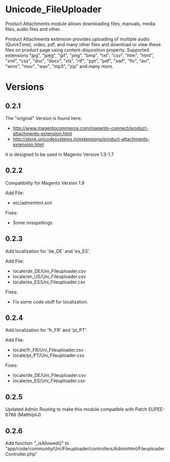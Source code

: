 # Unicode_FileUploader

Product Attachments module allows downloading files, manuals, media files, audio files and other.

Product Attachments extension provides uploading of multiple audio (QuickTime), video, pdf, and many other files and download or view these files on product page using content-disposition property. Supported extensions &quot;jpg&quot;, &quot;jpeg&quot;, &quot;gif&quot;, &quot;png&quot;, &quot;bmp&quot;, &quot;txt&quot;, &quot;csv&quot;, &quot;htm&quot;, &quot;html&quot;, &quot;xml&quot;, &quot;css&quot;, &quot;doc&quot;, &quot;docx&quot;, &quot;xls&quot;, &quot;rtf&quot;, &quot;ppt&quot;, &quot;pdf&quot;, &quot;swf&quot;, &quot;flv&quot;, &quot;avi&quot;, &quot;wmv&quot;, &quot;mov&quot;, &quot;wav&quot;, &quot;mp3&quot;, &quot;zip&quot; and many more.

# Versions
## 0.2.1
The "original" Version is found here:
* http://www.magentocommerce.com/magento-connect/product-attachments-extension.html
* http://store.unicodesystems.in/extensions/product-attachments-extension.html

It is designed to be used in Magento Version 1.3-1.7

## 0.2.2
Compatibility for Magento Version 1.9

Add File:
* etc/adminhtml.xml

Fixes:
* Some misspellings

## 0.2.3
Add localization for 'de_DE' and 'es_ES'.

Add File:
* locale/de_DE/Uni_Fileuploader.csv
* locale/en_US/Uni_Fileuploader.csv
* locale/es_ES/Uni_Fileuploader.csv

Fixes:
* Fix some code stuff for localization.

## 0.2.4
Add localization for 'fr_FR' and 'pt_PT'.

Add File:
* locale/fr_FR/Uni_Fileuploader.csv
* locale/pt_PT/Uni_Fileuploader.csv

Fixes:
* locale/de_DE/Uni_Fileuploader.csv
* locale/es_ES/Uni_Fileuploader.csv

## 0.2.5
Updated Admin Routing to make this module compatible with Patch SUPEE-6788 (MatthijsIJ)

## 0.2.6
Add function "_isAllowed()" to "app/code/community/Uni/Fileuploader/controllers/Adminhtml/FileuploaderController.php"
